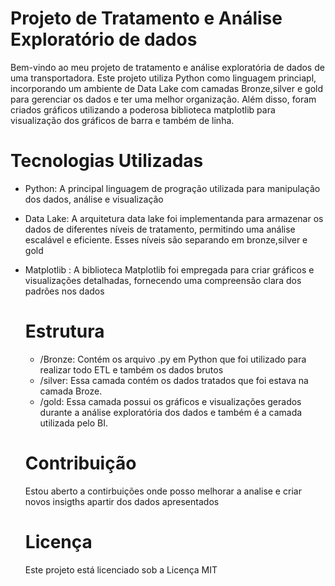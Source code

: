 # Projeto de Tratamento e Análise Exploratório de dados

Bem-vindo ao meu projeto de tratamento e análise exploratória de dados de uma transportadora. Este projeto utiliza
Python como linguagem princiapl, incorporando um ambiente de Data Lake com camadas Bronze,silver e gold
para gerenciar os dados e ter uma melhor organização. Além disso, foram criados gráficos
utilizando a poderosa biblioteca matplotlib para visualização dos gráficos de barra e também de linha.

# Tecnologias Utilizadas
- Python: A principal linguagem de progração utilizada para manipulação dos dados, análise e visualização
- Data Lake: A arquitetura data lake foi implementanda para armazenar os dados de diferentes níveis de tratamento,
  permitindo uma análise escalável e eficiente. Esses níveis são separando em bronze,silver e gold
- Matplotlib : A biblioteca Matplotlib foi empregada para criar gráficos e visualizações detalhadas, fornecendo
  uma compreensão clara dos padrões nos dados

  # Estrutura

  - /Bronze: Contém os arquivo .py em Python que foi utilizado para realizar todo ETL e também os dados brutos
  - /silver: Essa camada contém os dados tratados que foi estava na camada Broze.
  - /gold: Essa camada possui os gráficos e visualizações gerados durante a análise exploratória dos dados e também é a camada utilizada pelo BI. 
 
  # Contribuição

  Estou aberto a contirbuições onde posso melhorar a analise e criar novos insigths apartir dos dados apresentados

  # Licença

  Este projeto está licenciado sob a Licença MIT
